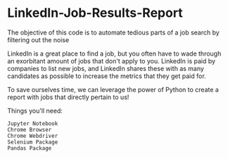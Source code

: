 # LinkedIn-Job-Results-Report
The objective of this code is to automate tedious parts of a job search by filtering out the noise

LinkedIn is a great place to find a job, but you often have to wade through an exorbitant amount of jobs that don't apply to you. LinkedIn is paid by companies to list new jobs, and LinkedIn shares these with as many candidates as possible to increase the metrics that they get paid for.

To save ourselves time, we can leverage the power of Python to create a report with jobs that directly pertain to us!

Things you'll need:

    Jupyter Notebook
    Chrome Browser
    Chrome Webdriver
    Selenium Package
    Pandas Package
